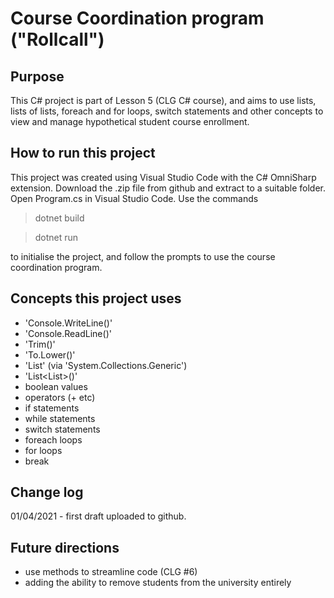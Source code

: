 # Course Coordination program ("Rollcall")
## Purpose
This C# project is part of Lesson 5 (CLG C# course), and aims to use lists, lists of lists, foreach and for loops, switch statements and other concepts to view and manage hypothetical student course enrollment.

## How to run this project
This project was created using Visual Studio Code with the C# OmniSharp extension. Download the .zip file from github and extract to a suitable folder. Open Program.cs in Visual Studio Code. Use the commands

> dotnet build

> dotnet run

to initialise the project, and follow the prompts to use the course coordination program.

## Concepts this project uses
- 'Console.WriteLine()'
- 'Console.ReadLine()'
- 'Trim()'
- 'To.Lower()'
- 'List<string>' (via 'System.Collections.Generic')
- 'List<List<string>>()'
- boolean values
- operators (+ etc)
- if statements
- while statements
- switch statements
- foreach loops
- for loops
- break


## Change log
01/04/2021 - first draft uploaded to github.

## Future directions
- use methods to streamline code (CLG #6)
- adding the ability to remove students from the university entirely
